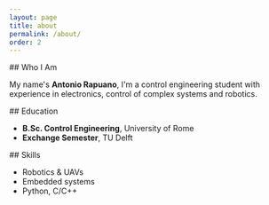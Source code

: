 ```yaml
---
layout: page
title: about
permalink: /about/
order: 2
---
```


<section class="content-box">
## Who I Am

My name's **Antonio Rapuano**, I'm a control engineering student with experience in electronics, control of complex systems and robotics.
</section>

<section class="content-box">
## Education

- **B.Sc. Control Engineering**, University of Rome  
- **Exchange Semester**, TU Delft
</section>

<section class="content-box">
## Skills

- Robotics & UAVs  
- Embedded systems  
- Python, C/C++
</section>
